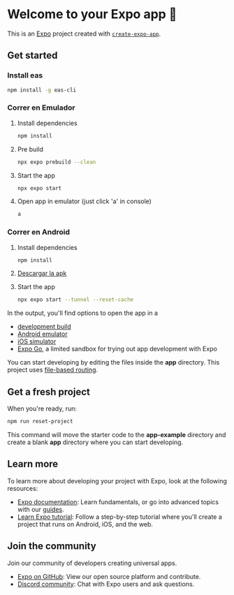# Welcome to your Expo app 👋

This is an [Expo](https://expo.dev) project created with [`create-expo-app`](https://www.npmjs.com/package/create-expo-app).

## Get started
### Install eas
```bash
npm install -g eas-cli
```

### Correr en Emulador
1. Install dependencies
   ```bash
   npm install
   ```
2. Pre build
   ```bash
   npx expo prebuild --clean
   ```  
3. Start the app
   ```bash
   npx expo start
   ```
4. Open app in emulator (just click 'a' in console)
   ```bash
   a
   ```

### Correr en Android
1. Install dependencies

   ```bash
   npm install
   ```
2. [Descargar la apk](https://expo.dev/accounts/lghosn/projects/TwitSnap/builds/11c2e4b0-41f4-4ebd-9af5-b8725265e8ea)

3. Start the app
   ```bash
   npx expo start --tunnel --reset-cache
   ```

In the output, you'll find options to open the app in a

- [development build](https://docs.expo.dev/develop/development-builds/introduction/)
- [Android emulator](https://docs.expo.dev/workflow/android-studio-emulator/)
- [iOS simulator](https://docs.expo.dev/workflow/ios-simulator/)
- [Expo Go](https://expo.dev/go), a limited sandbox for trying out app development with Expo

You can start developing by editing the files inside the **app** directory. This project uses [file-based routing](https://docs.expo.dev/router/introduction).

## Get a fresh project

When you're ready, run:

```bash
npm run reset-project
```

This command will move the starter code to the **app-example** directory and create a blank **app** directory where you can start developing.

## Learn more

To learn more about developing your project with Expo, look at the following resources:

- [Expo documentation](https://docs.expo.dev/): Learn fundamentals, or go into advanced topics with our [guides](https://docs.expo.dev/guides).
- [Learn Expo tutorial](https://docs.expo.dev/tutorial/introduction/): Follow a step-by-step tutorial where you'll create a project that runs on Android, iOS, and the web.

## Join the community

Join our community of developers creating universal apps.

- [Expo on GitHub](https://github.com/expo/expo): View our open source platform and contribute.
- [Discord community](https://chat.expo.dev): Chat with Expo users and ask questions.
